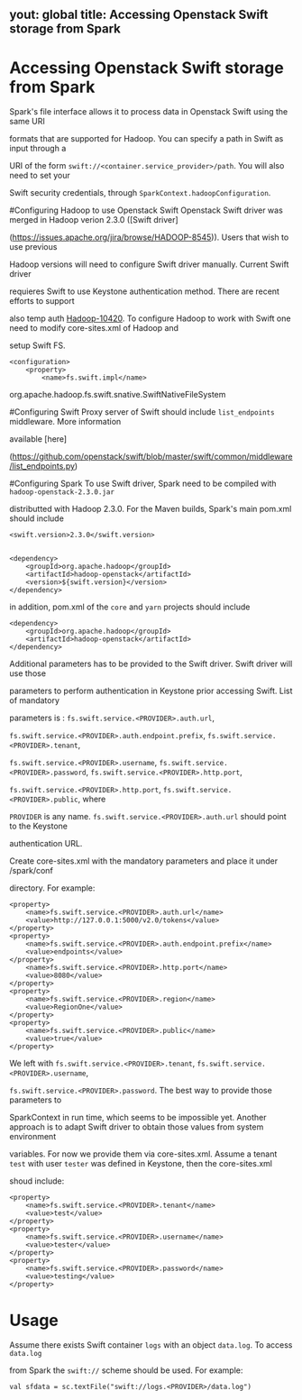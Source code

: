 yout: global
title: Accessing Openstack Swift storage from Spark
---

# Accessing Openstack Swift storage from Spark

Spark's file interface allows it to process data in Openstack Swift using the same URI 

formats that are supported for Hadoop. You can specify a path in Swift as input through a 

URI of the form `swift://<container.service_provider>/path`. You will also need to set your 

Swift security credentials, through `SparkContext.hadoopConfiguration`. 

#Configuring Hadoop to use Openstack Swift
Openstack Swift driver was merged in Hadoop verion 2.3.0 ([Swift driver]

(https://issues.apache.org/jira/browse/HADOOP-8545)).  Users that wish to use previous 

Hadoop versions will need to configure Swift driver manually. Current Swift driver 

requieres Swift to use Keystone authentication method. There are recent efforts to support 

also temp auth [Hadoop-10420](https://issues.apache.org/jira/browse/HADOOP-10420).
To configure Hadoop to work with Swift one need to modify core-sites.xml of Hadoop and 

setup Swift FS.
  
	<configuration>
		<property>
			<name>fs.swift.impl</name>
			

<value>org.apache.hadoop.fs.swift.snative.SwiftNativeFileSystem</value>
		</property>
	</configuration>

#Configuring Swift 
Proxy server of Swift should include `list_endpoints` middleware. More information 

available [here]

(https://github.com/openstack/swift/blob/master/swift/common/middleware/list_endpoints.py)

#Configuring Spark
To use Swift driver, Spark need to be compiled with `hadoop-openstack-2.3.0.jar` 

distributted with Hadoop 2.3.0. 
For the Maven builds, Spark's main pom.xml should include 

	<swift.version>2.3.0</swift.version>


	<dependency>
		<groupId>org.apache.hadoop</groupId>
		<artifactId>hadoop-openstack</artifactId>
		<version>${swift.version}</version>
	</dependency>

in addition, pom.xml of the `core` and `yarn` projects should include

	<dependency>
		<groupId>org.apache.hadoop</groupId>
		<artifactId>hadoop-openstack</artifactId>
	</dependency>


Additional parameters has to be provided to the Swift driver. Swift driver will use those 

parameters to perform authentication in Keystone prior  accessing Swift. List of mandatory 

parameters is : `fs.swift.service.<PROVIDER>.auth.url`, 

`fs.swift.service.<PROVIDER>.auth.endpoint.prefix`, `fs.swift.service.<PROVIDER>.tenant`, 

`fs.swift.service.<PROVIDER>.username`,
`fs.swift.service.<PROVIDER>.password`, `fs.swift.service.<PROVIDER>.http.port`, 

`fs.swift.service.<PROVIDER>.http.port`, `fs.swift.service.<PROVIDER>.public`, where 

`PROVIDER` is any name. `fs.swift.service.<PROVIDER>.auth.url` should point to the Keystone 

authentication URL.

Create core-sites.xml with the mandatory parameters and place it under /spark/conf 

directory. For example:


	<property>
		<name>fs.swift.service.<PROVIDER>.auth.url</name>
		<value>http://127.0.0.1:5000/v2.0/tokens</value>
	</property>
	<property>
		<name>fs.swift.service.<PROVIDER>.auth.endpoint.prefix</name>
		<value>endpoints</value>
	</property>
		<name>fs.swift.service.<PROVIDER>.http.port</name>
		<value>8080</value>
	</property>
	<property>
		<name>fs.swift.service.<PROVIDER>.region</name>
		<value>RegionOne</value>
	</property>
	<property>
		<name>fs.swift.service.<PROVIDER>.public</name>
		<value>true</value>
	</property>

We left with `fs.swift.service.<PROVIDER>.tenant`, `fs.swift.service.<PROVIDER>.username`, 

`fs.swift.service.<PROVIDER>.password`. The best way to provide those parameters to 

SparkContext in run time, which seems to be impossible yet.
Another approach is to adapt Swift driver to obtain those values from system environment 

variables. For now we provide them via core-sites.xml. 
Assume a tenant `test` with user `tester` was defined in Keystone, then the core-sites.xml 

shoud include: 

	<property>
		<name>fs.swift.service.<PROVIDER>.tenant</name>
		<value>test</value>
	</property>
	<property>
		<name>fs.swift.service.<PROVIDER>.username</name>
		<value>tester</value>
	</property>
	<property>
		<name>fs.swift.service.<PROVIDER>.password</name>
		<value>testing</value>
	</property>
# Usage
Assume there exists Swift container `logs` with an object `data.log`. To access `data.log` 

from Spark the `swift://` scheme should be used. 
For example:

	val sfdata = sc.textFile("swift://logs.<PROVIDER>/data.log")

